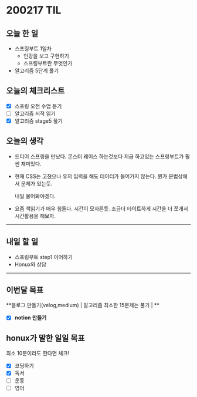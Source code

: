 # 200217 TIL



## 오늘 한 일

- 스프링부트 1일차
  - 인강을 보고 구현하기
  - 스프링부트란 무엇인가
- 알고리즘 5단계 풀기




## 오늘의 체크리스트

- [x] 스프링 오전 수업 듣기
- [ ] 알고리즘 서적 읽기
- [x] 알고리즘 stage5 풀기

## 오늘의 생각

- 드디어 스프링을 만났다. 몬스터 레이스 하는것보다 지금 하고있는 스프링부트가 훨씬 재미있다.

- 현재 CSS는 고쳤으나 유저 입력을 해도 데이터가 들어가지 않는다. 뭔가 문법상에서 문제가 있는듯. 

  내일 물어봐야겠다.

- 요즘 책읽기가 매우 힘들다. 시간이 모자른듯. 조금더 타이트하게 시간을 더 쪼개서 시간활용을 해보자.

---



## 내일 할 일

- 스프링부트 step1 이어하기
- Honux와 상담

---



## 이번달 목표

**블로그 만들기(velog,medium) | 알고리즘 최소한 15문제는 풀기 | **

- [x] **notion** **만들기**

## honux가 말한 일일 목표

최소 10분이라도 한다면 체크!

- [x] 코딩하기
- [x] 독서
- [ ] 운동
- [ ] 영어